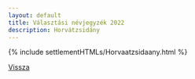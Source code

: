 ```yaml
---
layout: default
title: Választási névjegyzék 2022
description: Horvátzsidány
---
```


{% include settlementHTMLs/Horvaatzsidaany.html %}

[Vissza](./)